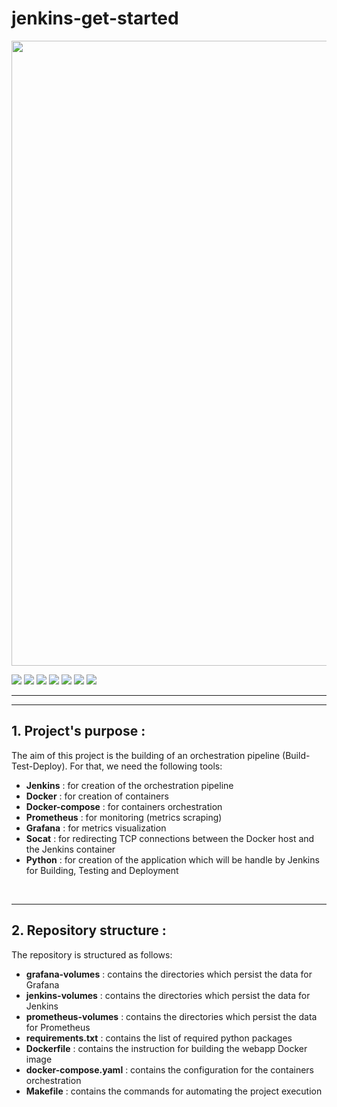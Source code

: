 # jenkins-get-started

<image src="doc/arch.png" width=1000 center>

 [<img src="https://img.shields.io/badge/Python-3.11.7-yellow.svg?logo=python">](https://hub.docker.com/r/hadolint/hadolint) 
[<img src="https://img.shields.io/badge/Jenkins-lts--jdk17-red.svg?logo=jenkins">]()   [<img src="https://img.shields.io/badge/Docker-v20.10.22-blue.svg?logo=docker">](https://www.docker.com/)           [<img src="https://img.shields.io/badge/Docker--compose-v2.15.1-blue.svg?logo=docker">](https://www.docker.com/)
[<img src="https://img.shields.io/badge/alpine/socat-latest-white.svg?logo=docker">](https://hub.docker.com/r/prom/prometheus/tags)
[<img src="https://img.shields.io/badge/prometheus-latest-orange.svg?logo=prometheus">](https://hub.docker.com/r/grafana/grafana/tags)   [<img src="https://img.shields.io/badge/grafana-latest-orange.svg?logo=grafana">](https://hub.docker.com/r/grafana/grafana/tags)


---
---
## 1. Project's purpose : 

The aim of this project is the building of an orchestration pipeline (Build-Test-Deploy). For that, we need the following tools:

- **Jenkins** : for creation of the orchestration pipeline
- **Docker** : for creation of containers
- **Docker-compose** : for containers orchestration
- **Prometheus** : for monitoring (metrics scraping)
- **Grafana** : for metrics visualization
- **Socat** : for redirecting TCP connections between the Docker host and the Jenkins container
- **Python** : for creation of the application which will be handle by Jenkins for Building, Testing and Deployment

<br/>

---
## 2. Repository structure :

The repository is structured as follows:

- **grafana-volumes** : contains the directories which persist the data for Grafana
- **jenkins-volumes** : contains the directories which persist the data for Jenkins
- **prometheus-volumes** : contains the directories which persist the data for Prometheus
- **requirements.txt** : contains the list of required python packages
- **Dockerfile** : contains the instruction for building the webapp Docker image
- **docker-compose.yaml** : contains the configuration for the containers orchestration
- **Makefile** : contains the commands for automating the project execution